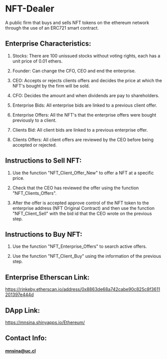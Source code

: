 # NFT-Dealer
A public firm that buys and sells NFT tokens on the ethereum network through the use of an ERC721 smart contract.

## Enterprise Characteristics:

1) Stocks: There are 100 unissued stocks without voting rights, each has a unit price of 0.01 ethers. 
 
2) Founder: Can change the CFO, CEO and end the enterprise. 
 
3) CEO: Accepts or rejects clients offers and decides the price at which the NFT's bought by the firm will be sold. 
 
4) CFO: Decides the amount and when dividends are pay to shareholders. 
 
5) Enterprise Bids: All enterprise bids are linked to a previous client offer.
 
6) Enterprise Offers: All the NFT's that the enterprise offers were bought previously to a client.
 
7) Clients Bid: All client bids are linked to a previous enterprise offer. 
 
8) Clients Offers: All client offers are reviewed by the CEO before being accepted or rejected. 

## Instructions to Sell NFT:

1) Use the function "NFT_Client_Offer_New" to offer a NFT at a specific price.
 
2) Check that the CEO has reviewed the offer using the function "NFT_Clients_Offers".  
 
3) After the offer is accepted approve control of the NFT token to the enterprise address (NFT Original Contract) and then use the function "NFT_Client_Sell" with the bid id that the CEO wrote on the previous step. 

## Instructions to Buy NFT:

1) Use the function "NFT_Enterprise_Offers" to search active offers.
 
2) Use the function "NFT_Client_Buy" using the information of the previous step.

## Enterprise Etherscan Link:
https://rinkeby.etherscan.io/address/0x8863de68a742cabe90c825c8f3611201397e444d

## DApp Link:
https://mnsina.shinyapps.io/Ethereum/

## Contact Info:
#### mnsina@uc.cl
